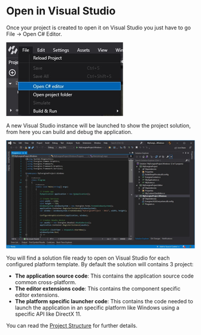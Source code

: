 # Open in Visual Studio

Once your project is created to open it on Visual Studio you just have to go File -> Open C# Editor.

![Graphics](images/VisualStudio_1.jpg)

A new Visual Studio instance will be launched to show the project solution, from here you can build and debug the application.

![Graphics](images/VisualStudio_2.jpg)

You will find a solution file ready to open on Visual Studio for each configured platform template. By default the solution will contains 3 project:

* **The application source code**: This contains the application source code common cross-platform.
* **The editor extensions code**: This contains the component specific editor extensions.
* **The platform specific launcher code**: This contains the code needed to launch the application in an specific platform like Windows using a specific API like DirectX 11.

You can read the [Project Structure](../basics/project_structure.md) for further details.